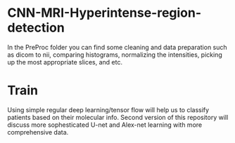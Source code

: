 # CNN-MRI-Hyperintense-region-detection
In the PreProc folder you can find some cleaning and data preparation such as dicom to nii, comparing histograms, normalizing the intensities, picking up the most appropriate slices, and etc. 

# Train 
Using simple regular deep learning/tensor flow will help us to classify patients based on their molecular info. 
Second version of this repository will discuss more sophesticated U-net and Alex-net learning with more comprehensive data. 
